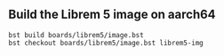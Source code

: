 ## Build the Librem 5 image on aarch64

``` shell
bst build boards/librem5/image.bst
bst checkout boards/librem5/image.bst librem5-img
```
